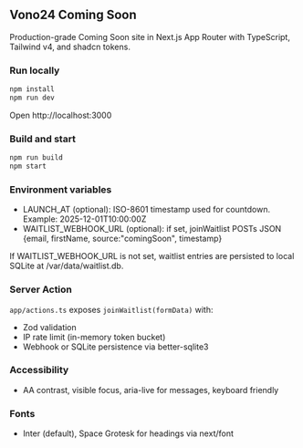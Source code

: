 ## Vono24 Coming Soon

Production-grade Coming Soon site in Next.js App Router with TypeScript, Tailwind v4, and shadcn tokens.

### Run locally

```bash
npm install
npm run dev
```

Open http://localhost:3000

### Build and start

```bash
npm run build
npm start
```

### Environment variables
- LAUNCH_AT (optional): ISO-8601 timestamp used for countdown. Example: 2025-12-01T10:00:00Z
- WAITLIST_WEBHOOK_URL (optional): if set, joinWaitlist POSTs JSON {email, firstName, source:"comingSoon", timestamp}

If WAITLIST_WEBHOOK_URL is not set, waitlist entries are persisted to local SQLite at /var/data/waitlist.db.

### Server Action
`app/actions.ts` exposes `joinWaitlist(formData)` with:
- Zod validation
- IP rate limit (in-memory token bucket)
- Webhook or SQLite persistence via better-sqlite3

### Accessibility
- AA contrast, visible focus, aria-live for messages, keyboard friendly

### Fonts
- Inter (default), Space Grotesk for headings via next/font
